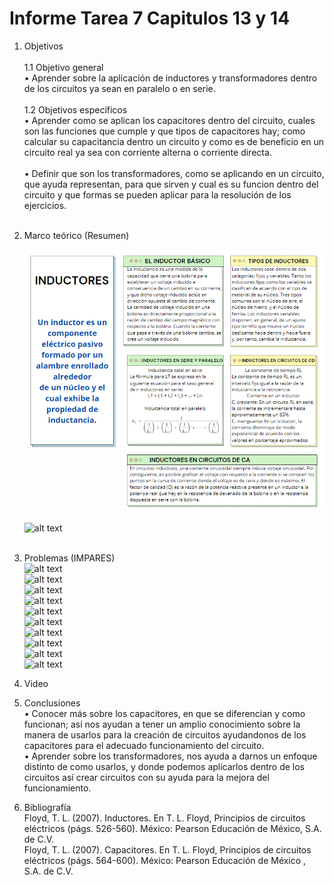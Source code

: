 # Informe Tarea 7 Capitulos 13 y 14
1. Objetivos   <br />  
1.1 Objetivo general<br />
•	Aprender sobre la aplicación de inductores y transformadores dentro de los circuitos ya sean en paralelo o en serie.<br /><br />
1.2 Objetivos específicos<br />
•	Aprender como se aplican los capacitores dentro del circuito, cuales son las funciones que cumple y que tipos de capacitores hay; como calcular su capacitancia dentro un circuito y como es de beneficio en un circuito real ya sea con corriente alterna o corriente directa.<br /><br />
•	Definir que son los transformadores, como se aplicando en un circuito, que ayuda representan, para que sirven y cual es su funcion dentro del circuito y que formas se pueden aplicar para la resolución de los ejercicios.<br /><br />
2. Marco teórico (Resumen)<br /><br />
![alt text](https://github.com/adtumbaco1/Informe-Tarea-7/blob/main/Teoria%20Cap%2013.PNG)<br /><br />
![alt text]()<br /><br />
3. Problemas (IMPARES)<br />
![alt text]()<br />
![alt text]()<br />
![alt text]()<br />
![alt text]()<br />
![alt text]()<br />
![alt text]()<br />
![alt text]()<br />
![alt text]()<br />
![alt text]()<br />
![alt text]()<br />

4. Video<br />

5. Conclusiones <br />
•	Conocer más sobre los capacitores, en que se diferencian y como funcionan; así nos ayudan a tener un amplio conocimiento sobre la manera de usarlos para la creación de circuitos ayudandonos de los capacitores para el adecuado funcionamiento del circuito.<br />
•	Aprender sobre los transformadores, nos ayuda a darnos un enfoque distinto de como usarlos, y donde podemos aplicarlos dentro de los circuitos así crear circuitos con su ayuda para la mejora del funcionamiento.<br />
6. Bibliografía <br />
Floyd, T. L. (2007). Inductores. En T. L. Floyd, Principios de circuitos eléctricos (págs. 526-560). México: Pearson Educación de México, S.A. de C.V.<br />
Floyd, T. L. (2007). Capacitores. En T. L. Floyd, Principios de circuitos eléctricos (págs. 564-600). México: Pearson Educación de México , S.A. de C.V.<br />
